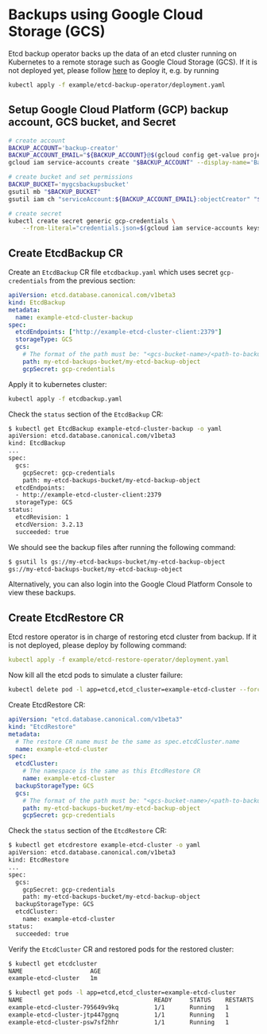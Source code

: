 # Backups using Google Cloud Storage (GCS)

Etcd backup operator backs up the data of an etcd cluster running on Kubernetes to a remote storage such as Google Cloud Storage (GCS). If it is not deployed yet, please follow [here](walkthrough/backup-operator.md#deploy-etcd-backup-operator) to deploy it, e.g. by running

```sh
kubectl apply -f example/etcd-backup-operator/deployment.yaml
```

## Setup Google Cloud Platform (GCP) backup account, GCS bucket, and Secret

  ```bash
  # create account
  BACKUP_ACCOUNT='backup-creator'
  BACKUP_ACCOUNT_EMAIL="${BACKUP_ACCOUNT}@$(gcloud config get-value project).iam.gserviceaccount.com"
  gcloud iam service-accounts create "$BACKUP_ACCOUNT" --display-name='Backup creator service account'

  # create bucket and set permissions
  BACKUP_BUCKET='mygcsbackupsbucket'
  gsutil mb "$BACKUP_BUCKET"
  gsutil iam ch "serviceAccount:${BACKUP_ACCOUNT_EMAIL}:objectCreator" "$BACKUP_BUCKET"

  # create secret
  kubectl create secret generic gcp-credentials \
      --from-literal="credentials.json=$(gcloud iam service-accounts keys create - --iam-account="$BACKUP_ACCOUNT_EMAIL")"
  ```

## Create EtcdBackup CR

Create an `EtcdBackup` CR file `etcdbackup.yaml` which uses secret `gcp-credentials` from the previous section:

```yaml
apiVersion: etcd.database.canonical.com/v1beta3
kind: EtcdBackup
metadata:
  name: example-etcd-cluster-backup
spec:
  etcdEndpoints: ["http://example-etcd-cluster-client:2379"]
  storageType: GCS
  gcs:
    # The format of the path must be: "<gcs-bucket-name>/<path-to-backup-object>"
    path: my-etcd-backups-bucket/my-etcd-backup-object
    gcpSecret: gcp-credentials
```

Apply it to kubernetes cluster:

```sh
kubectl apply -f etcdbackup.yaml
```

Check the `status` section of the `EtcdBackup` CR:

```sh
$ kubectl get EtcdBackup example-etcd-cluster-backup -o yaml
apiVersion: etcd.database.canonical.com/v1beta3
kind: EtcdBackup
...
spec:
  gcs:
    gcpSecret: gcp-credentials
    path: my-etcd-backups-bucket/my-etcd-backup-object
  etcdEndpoints:
  - http://example-etcd-cluster-client:2379
  storageType: GCS
status:
  etcdRevision: 1
  etcdVersion: 3.2.13
  succeeded: true

```

We should see the backup files after running the following command:

```bash
$ gsutil ls gs://my-etcd-backups-bucket/my-etcd-backup-object
gs://my-etcd-backups-bucket/my-etcd-backup-object
```

Alternatively, you can also login into the Google Cloud Platform Console to view these backups.

## Create EtcdRestore CR

Etcd restore operator is in charge of restoring etcd cluster from backup. If it is not deployed, please deploy by following command:

```yaml
kubectl apply -f example/etcd-restore-operator/deployment.yaml
```

Now kill all the etcd pods to simulate a cluster failure:

```sh
kubectl delete pod -l app=etcd,etcd_cluster=example-etcd-cluster --force --grace-period=0
```

Create EtcdRestore CR:

```yaml
apiVersion: "etcd.database.canonical.com/v1beta3"
kind: "EtcdRestore"
metadata:
  # The restore CR name must be the same as spec.etcdCluster.name
  name: example-etcd-cluster
spec:
  etcdCluster:
    # The namespace is the same as this EtcdRestore CR
    name: example-etcd-cluster
  backupStorageType: GCS
  gcs:
    # The format of the path must be: "<gcs-bucket-name>/<path-to-backup-file>"
    path: my-etcd-backups-bucket/my-etcd-backup-object
    gcpSecret: gcp-credentials
```

Check the `status` section of the `EtcdRestore` CR:

```sh
$ kubectl get etcdrestore example-etcd-cluster -o yaml
apiVersion: etcd.database.canonical.com/v1beta3
kind: EtcdRestore
...
spec:
  gcs:
    gcpSecret: gcp-credentials
    path: my-etcd-backups-bucket/my-etcd-backup-object
  backupStorageType: GCS
  etcdCluster:
    name: example-etcd-cluster
status:
  succeeded: true
```

Verify the `EtcdCluster` CR and restored pods for the restored cluster:

```sh
$ kubectl get etcdcluster
NAME                   AGE
example-etcd-cluster   1m

$ kubectl get pods -l app=etcd,etcd_cluster=example-etcd-cluster
NAME                                     READY     STATUS    RESTARTS   AGE
example-etcd-cluster-795649v9kq          1/1       Running   1          3m
example-etcd-cluster-jtp447ggnq          1/1       Running   1          4m
example-etcd-cluster-psw7sf2hhr          1/1       Running   1          4m
```
